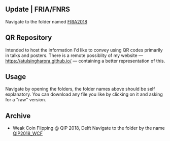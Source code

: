 ## Update | FRIA/FNRS
Navigate to the folder named [FRIA2018](./FRIA2018)

## QR Repository
Intended to host the information I'd like to convey using QR codes primarily in talks and posters. There is a remote possiblity of my website — https://atulsingharora.github.io/ — containing a better representation of this.

## Usage
Navigate by opening the folders, the folder names above should be self explanatory. You can download any file you like by clicking on it and asking for a "raw" version.

## Archive
*	Weak Coin Flipping @ QIP 2018, Delft
	Navigate to the folder by the name [QIP2018_WCF](./QIP2018_WCF)